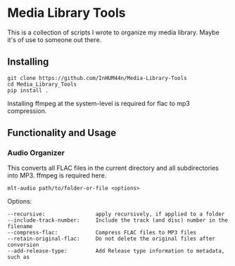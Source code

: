 # Media Library Tools

This is a collection of scripts I wrote to organize my media library. Maybe it's of use to someone out there.

## Installing

```
git clone https://github.com/InHUM44n/Media-Library-Tools
cd Media_Library_Tools
pip install .
```

Installing ffmpeg at the system-level is required for flac to mp3 compression.

## Functionality and Usage

### Audio Organizer

This converts all FLAC files in the current directory and all subdirectories into MP3. ffmpeg is required here.
```
mlt-audio path/to/folder-or-file <options>
```
Options:
```
--recursive:                apply recursively, if applied to a folder
--include-track-number:     Include the track (and disc) number in the filename
--compress-flac:            Compress FLAC files to MP3 files
--retain-original-flac:     Do not delete the original files after conversion
--add-release-type:         Add Release type information to metadata, such as
```